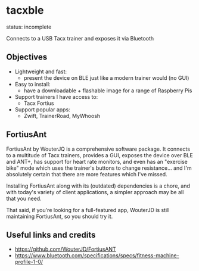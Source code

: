 # tacxble

status: incomplete

Connects to a USB Tacx trainer and exposes it via Bluetooth

## Objectives

* Lightweight and fast:
	* present the device on BLE just like a modern trainer would (no GUI)
* Easy to install:
	* have a downloadable + flashable image for a range of Raspberry Pis
* Support trainers I have access to:
	* Tacx Fortius
* Support popular apps:
	* Zwift, TrainerRoad, MyWhoosh

## FortiusAnt

FortiusAnt by WouterJQ is a comprehensive software package. It connects to a multitude of Tacx trainers, provides a GUI, exposes the device over BLE and ANT+, has support for heart rate monitors, and even has an "exercise bike" mode which uses the trainer's buttons to change resistance... and I'm absolutely certain that there are more features which I've missed.

Installing FortiusAnt along with its (outdated) dependencies is a chore, and with today's variety of client applications, a simpler approach may be all that you need.

That said, if you're looking for a full-featured app, WouterJD is still maintaining FortiusAnt, so you should try it.

## Useful links and credits

* https://github.com/WouterJD/FortiusANT
* https://www.bluetooth.com/specifications/specs/fitness-machine-profile-1-0/